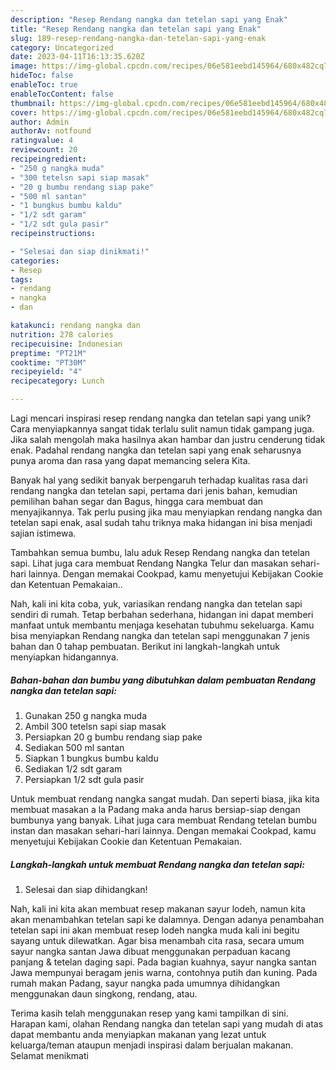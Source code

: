 ```yaml
---
description: "Resep Rendang nangka dan tetelan sapi yang Enak"
title: "Resep Rendang nangka dan tetelan sapi yang Enak"
slug: 189-resep-rendang-nangka-dan-tetelan-sapi-yang-enak
category: Uncategorized
date: 2023-04-11T16:13:35.620Z
image: https://img-global.cpcdn.com/recipes/06e581eebd145964/680x482cq70/rendang-nangka-dan-tetelan-sapi-foto-resep-utama.jpg
hideToc: false
enableToc: true
enableTocContent: false
thumbnail: https://img-global.cpcdn.com/recipes/06e581eebd145964/680x482cq70/rendang-nangka-dan-tetelan-sapi-foto-resep-utama.jpg
cover: https://img-global.cpcdn.com/recipes/06e581eebd145964/680x482cq70/rendang-nangka-dan-tetelan-sapi-foto-resep-utama.jpg
author: Admin
authorAv: notfound
ratingvalue: 4
reviewcount: 20
recipeingredient:
- "250 g nangka muda"
- "300 tetelsn sapi siap masak"
- "20 g bumbu rendang siap pake"
- "500 ml santan"
- "1 bungkus bumbu kaldu"
- "1/2 sdt garam"
- "1/2 sdt gula pasir"
recipeinstructions:

- "Selesai dan siap dinikmati!"
categories:
- Resep
tags:
- rendang
- nangka
- dan

katakunci: rendang nangka dan 
nutrition: 278 calories
recipecuisine: Indonesian
preptime: "PT21M"
cooktime: "PT30M"
recipeyield: "4"
recipecategory: Lunch

---
```





Lagi mencari inspirasi resep rendang nangka dan tetelan sapi yang unik? Cara menyiapkannya sangat tidak terlalu sulit namun tidak gampang juga. Jika salah mengolah maka hasilnya akan hambar dan justru cenderung tidak enak. Padahal rendang nangka dan tetelan sapi yang enak seharusnya punya aroma dan rasa yang dapat memancing selera Kita.





Banyak hal yang sedikit banyak berpengaruh terhadap kualitas rasa dari rendang nangka dan tetelan sapi, pertama dari jenis bahan, kemudian pemilihan bahan segar dan Bagus, hingga cara membuat dan menyajikannya. Tak perlu pusing jika mau menyiapkan rendang nangka dan tetelan sapi enak,      asal sudah tahu triknya maka hidangan ini bisa menjadi sajian istimewa.














Tambahkan semua bumbu, lalu aduk Resep Rendang nangka dan tetelan sapi. Lihat juga cara membuat Rendang Nangka Telur dan masakan sehari-hari lainnya. Dengan memakai Cookpad, kamu menyetujui Kebijakan Cookie dan Ketentuan Pemakaian..






Nah, kali ini kita coba, yuk, variasikan rendang nangka dan tetelan sapi sendiri di rumah. Tetap berbahan sederhana, hidangan ini dapat memberi manfaat untuk membantu menjaga kesehatan tubuhmu sekeluarga. Kamu bisa menyiapkan Rendang nangka dan tetelan sapi menggunakan 7 jenis bahan dan 0 tahap pembuatan. Berikut ini langkah-langkah untuk menyiapkan hidangannya.

<!--inarticleads1-->

##### Bahan-bahan dan bumbu yang dibutuhkan dalam pembuatan Rendang nangka dan tetelan sapi:

1. Gunakan 250 g nangka muda
1. Ambil 300 tetelsn sapi siap masak
1. Persiapkan 20 g bumbu rendang siap pake
1. Sediakan 500 ml santan
1. Siapkan 1 bungkus bumbu kaldu
1. Sediakan 1/2 sdt garam
1. Persiapkan 1/2 sdt gula pasir


Untuk membuat rendang nangka sangat mudah. Dan seperti biasa, jika kita membuat masakan a la Padang maka anda harus bersiap-siap dengan bumbunya yang banyak. Lihat juga cara membuat Rendang tetelan bumbu instan dan masakan sehari-hari lainnya. Dengan memakai Cookpad, kamu menyetujui Kebijakan Cookie dan Ketentuan Pemakaian. 

<!--inarticleads2-->

##### Langkah-langkah untuk membuat Rendang nangka dan tetelan sapi:


1. Selesai dan siap dihidangkan!

Nah, kali ini kita akan membuat resep makanan sayur lodeh, namun kita akan menambahkan tetelan sapi ke dalamnya. Dengan adanya penambahan tetelan sapi ini akan membuat resep lodeh nangka muda kali ini begitu sayang untuk dilewatkan. Agar bisa menambah cita rasa, secara umum sayur nangka santan Jawa dibuat menggunakan perpaduan kacang panjang &amp; tetelan daging sapi. Pada bagian kuahnya, sayur nangka santan Jawa mempunyai beragam jenis warna, contohnya putih dan kuning. Pada rumah makan Padang, sayur nangka pada umumnya dihidangkan menggunakan daun singkong, rendang, atau. 

Terima kasih telah menggunakan resep yang kami tampilkan di sini. Harapan kami, olahan Rendang nangka dan tetelan sapi yang mudah di atas dapat membantu anda menyiapkan makanan yang lezat untuk keluarga/teman ataupun menjadi inspirasi dalam berjualan makanan. Selamat menikmati
